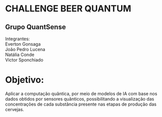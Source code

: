 # CHALLENGE BEER QUANTUM

## Grupo QuantSense 
Integrantes:<br>
Everton Gonsaga<br>
João Pedro Lucena<br>
Natália Conde<br>
Victor Sponchiado

# Objetivo: 
Aplicar a computação quântica, por meio de modelos de IA com base nos dados obtidos por sensores quânticos, possibilitando a visualização das concentrações de cada substância presente nas etapas de produção das cervejas.
